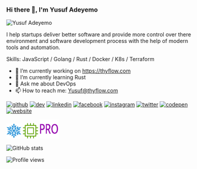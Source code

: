 ### Hi there 👋, I'm Yusuf Adeyemo

![Yusuf Adeyemo](https://user-images.githubusercontent.com/10975011/90856334-9c3cce00-e379-11ea-9461-629f11d958f4.png)

I help startups deliver better software and provide more control over there environment and software development process with the help of modern tools and automation.

Skills: JavaScript / Golang / Rust / Docker / K8s / Terraform

- 🔭 I’m currently working on https://thyflow.com 
- 🌱 I’m currently learning Rust 
- 💬 Ask me about DevOps 
- 📫 How to reach me: Yusuf@thyflow.com 


[<img src='https://cdn.jsdelivr.net/npm/simple-icons@3.0.1/icons/github.svg' alt='github' height='40'>](https://github.com/Yusadolat)  [<img src='https://cdn.jsdelivr.net/npm/simple-icons@3.0.1/icons/dev-dot-to.svg' alt='dev' height='40'>](https://dev.to/Yusadolat)  [<img src='https://cdn.jsdelivr.net/npm/simple-icons@3.0.1/icons/linkedin.svg' alt='linkedin' height='40'>](https://www.linkedin.com/in/Yusadolat/)  [<img src='https://cdn.jsdelivr.net/npm/simple-icons@3.0.1/icons/facebook.svg' alt='facebook' height='40'>](https://www.facebook.com/Yusadolat)  [<img src='https://cdn.jsdelivr.net/npm/simple-icons@3.0.1/icons/instagram.svg' alt='instagram' height='40'>](https://www.instagram.com/Yusadolat/)  [<img src='https://cdn.jsdelivr.net/npm/simple-icons@3.0.1/icons/twitter.svg' alt='twitter' height='40'>](https://twitter.com/Yusadolat)  [<img src='https://cdn.jsdelivr.net/npm/simple-icons@3.0.1/icons/codepen.svg' alt='codepen' height='40'>](https://codepen.io/Yusadolat)  [<img src='https://cdn.jsdelivr.net/npm/simple-icons@3.0.1/icons/icloud.svg' alt='website' height='40'>](https://yusadolat.netlify.app)  

<a href='https://archiveprogram.github.com/'><img src='https://raw.githubusercontent.com/acervenky/animated-github-badges/master/assets/acbadge.gif' width='40' height='40'></a> <a href='https://docs.github.com/en/developers'><img src='https://raw.githubusercontent.com/acervenky/animated-github-badges/master/assets/devbadge.gif' width='40' height='40'></a> <a href='https://github.com/pricing'><img src='https://raw.githubusercontent.com/acervenky/animated-github-badges/master/assets/pro.gif' width='50' height='50'></a>

![GitHub stats](https://github-readme-stats.vercel.app/api?username=Yusadolat&show_icons=true)  

![Profile views](https://gpvc.arturio.dev/Yusadolat)  
